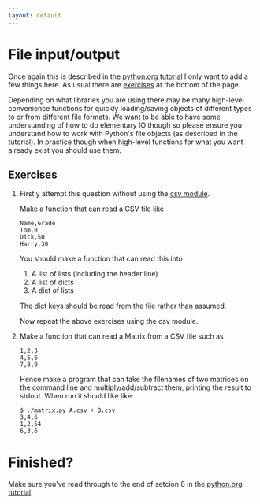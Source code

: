 ```yaml
---
layout: default
---
```


# File input/output

Once again this is described in the [python.org
tutorial](https://docs.python.org/3/tutorial/inputoutput.html) I only want to
add a few things here. As usual there are [exercises](#exercises) at the
bottom of the page.

Depending on what libraries you are using there may be many high-level
convenience functions for quickly loading/saving objects of different types to
or from different file formats. We want to be able to have some understanding
of how to do elementary IO though so please ensure you understand how to work
with Python's file objects (as described in the tutorial). In practice though
when high-level functions for what you want already exist you should use them.

## Exercises

1. Firstly attempt this question without using the
   [csv module](https://docs.python.org/3.6/library/csv.html).

   Make a function that can read a CSV file like
   ~~~~
   Name,Grade
   Tom,0
   Dick,50
   Harry,30
   ~~~~
   You should make a function that can read this into
   1. A list of lists (including the header line)
   2. A list of dicts
   3. A dict of lists

   The dict keys should be read from the file rather than assumed.

   Now repeat the above exercises using the csv module.

1. Make a function that can read a Matrix from a CSV file such as
   ~~~~
   1,2,3
   4,5,6
   7,8,9
   ~~~~
   Hence make a program that can take the filenames of two matrices on the
   command line and multiply/add/subtract them, printing the result to stdout.
   When run it should like like:
   ~~~~
   $ ./matrix.py A.csv + B.csv
   3,4,6
   1,2,54
   6,3,6
   ~~~~

# Finished?

Make sure you've read through to the end of setcion 8 in the [python.org
tutorial](https://docs.python.org/3/tutorial/index.html).
